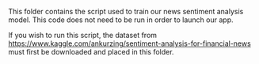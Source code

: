 This folder contains the script used to train our news sentiment analysis model.
This code does not need to be run in order to launch our app.

If you wish to run this script, the dataset from https://www.kaggle.com/ankurzing/sentiment-analysis-for-financial-news must first be downloaded and placed in this folder.
